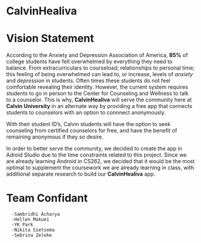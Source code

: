 # CalvinHealiva

# Vision Statement

According to the Anxiety and Depression Association of America, **85%** of college students have felt overwhelmed by everything they need to balance. From extracurriculars to courseload; relationships to personal time; this feeling of being overwhelmed can lead to, or increase, levels of _anxiety_ and _depression_ in students. Often times these students do not feel comfortable revealing their identity. However, the current system requires students to go in person to the Center for Counseling and Wellness to talk to a counselor. This is why, **CalvinHealiva** will serve the community here at **Calvin University** in an alternate way by providing a free app that connects students to counselors with an option to connnect anonymously. 

With their student ID’s, Calvin students will have the option to seek counseling from certified counselors for free, and have the benefit of remaining anonymous if they so desire.  

In order to better serve the community, we decided to create the app in Adroid Studio due to the time constraints related to this project. Since we are already learning Android in CS262, we decided that it would be the most optimal to supplement the coursework we are already learning in class, with additional separate research to build our **CalvinHealiva** app.

# Team Confidant
      -Sambridhi Acharya
      -Hellen Makuei
      -YK Park
      -Nikita Sietsema
      -Sebrina Zeleke

